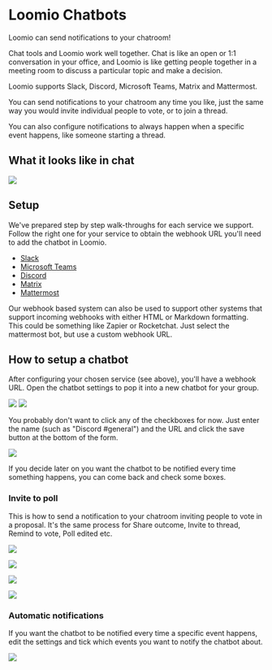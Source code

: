 # Loomio Chatbots

Loomio can send notifications to your chatroom!

Chat tools and Loomio work well together. Chat is like an open or 1:1 conversation in your office, and Loomio is like getting people together in a meeting room to discuss a particular topic and make a decision. 

Loomio supports Slack, Discord, Microsoft Teams, Matrix and Mattermost.

You can send notifications to your chatroom any time you like, just the same way you would invite individual people to vote, or to join a thread.

You can also configure notifications to always happen when a specific event happens, like someone starting a thread.

## What it looks like in chat
![](chatbot_in_slack.png)

## Setup
We've prepared step by step walk-throughs for each service we support. Follow the right one for your service to obtain the webhook URL you'll need to add the chatbot in Loomio.

- [Slack](../slack/)
- [Microsoft Teams](../microsoft_teams/)
- [Discord](../discord)
- [Matrix](../matrix)
- [Mattermost](../mattermost)

Our webhook based system can also be used to support other systems that support incoming webhooks with either HTML or Markdown formatting. This could be something like Zapier or Rocketchat.
Just select the mattermost bot, but use a custom webhook URL.

## How to setup a chatbot

After configuring your chosen service (see above), you'll have a webhook URL.
Open the chatbot settings to pop it into a new chatbot for your group.

![](loomio-group-settings.png)
![](loomio-settings-chatbots.png)

You probably don't want to click any of the checkboxes for now. Just enter the name (such as "Discord #general") and the URL and click the save button at the bottom of the form.

![](loomio-chatbot-form.png)

If you decide later on you want the chatbot to be notified every time something happens, you can come back and check some boxes.

### Invite to poll

This is how to send a notification to your chatroom inviting people to vote in a proposal.
It's the same process for Share outcome, Invite to thread, Remind to vote, Poll edited etc.

![](invite_button_on_proposal.png)

![](invite_to_vote_1.png)

![](invite_to_vote_2.png)

![](chatbot_in_slack.png)

### Automatic notifications
If you want the chatbot to be notified every time a specific event happens, edit the settings and tick which events you want to notify the chatbot about.

![](chatbot_enable_automatic_notifications.png)
